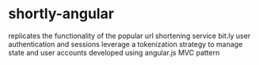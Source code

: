 # shortly-angular 
replicates the functionality of the popular url shortening service bit.ly
user authentication and sessions leverage a tokenization strategy to manage state and user accounts
developed using angular.js MVC pattern
